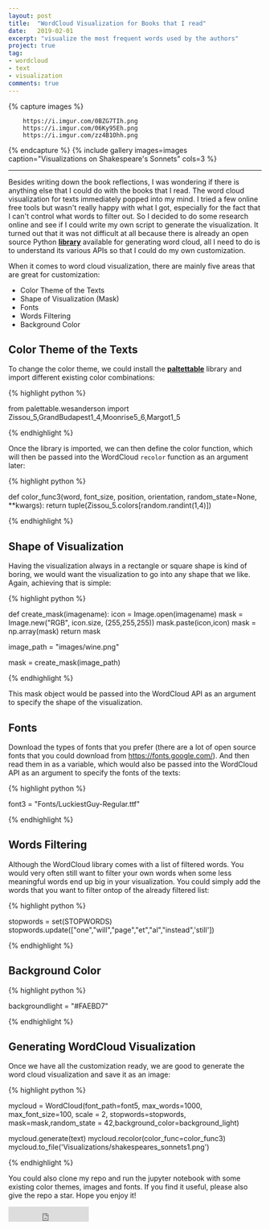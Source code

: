 ```yaml
---
layout: post
title:  "WordCloud Visualization for Books that I read"
date:   2019-02-01
excerpt: "visualize the most frequent words used by the authors"
project: true
tag:
- wordcloud 
- text
- visualization
comments: true
---
```


{% capture images %}

        https://i.imgur.com/0BZG7TIh.png
        https://i.imgur.com/06Ky95Eh.png	
        https://i.imgur.com/zz4B1Ohh.png

{% endcapture %}
{% include gallery images=images caption="Visualizations on Shakespeare's Sonnets" cols=3 %}

---
     
Besides writing down the book reflections, I was wondering if there is anything else that I could do with the books that I read. The word cloud visualization for texts immediately popped into my mind. I tried a few online free tools but wasn't really happy with what I got, especially for the fact that I can't control what words to filter out. So I decided to do some research online and see if I could write my own script to generate the visualization. It turned out that it was not difficult at all because there is already an open source Python <a href="https://github.com/amueller/word_cloud"><b>library</b></a> available for generating word cloud, all I need to do is to understand its various APIs so that I could do my own customization. 

When it comes to word cloud visualization, there are mainly five areas that are great for customization:

* Color Theme of the Texts
* Shape of Visualization (Mask)
* Fonts
* Words Filtering
* Background Color

## Color Theme of the Texts

To change the color theme, we could install the <a href="https://jiffyclub.github.io/palettable/"><b>paltettable</b></a> library and import different existing color combinations:

{% highlight python %}

from palettable.wesanderson import Zissou_5,GrandBudapest1_4,Moonrise5_6,Margot1_5

{% endhighlight %} 

Once the library is imported, we can then define the color function, which will then be passed into the WordCloud `recolor` function as an argument later:

{% highlight python %}

def color_func3(word, font_size, position, orientation, random_state=None, **kwargs):
    return tuple(Zissou_5.colors[random.randint(1,4)])

{% endhighlight %}

## Shape of Visualization

Having the visualization always in a rectangle or square shape is kind of boring, we would want the visualization to go into any shape that we like. Again, achieving that is simple:

{% highlight python %}

def create_mask(imagename):
    icon = Image.open(imagename)
    mask = Image.new("RGB", icon.size, (255,255,255))
    mask.paste(icon,icon)
    mask = np.array(mask)
    return mask

image_path = "images/wine.png"

mask = create_mask(image_path)

{% endhighlight %}

This mask object would be passed into the WordCloud API as an argument to specify the shape of the visualization.

## Fonts

Download the types of fonts that you prefer (there are a lot of open source fonts that you could download from https://fonts.google.com/). And then read them in as a variable, which would also be passed into the WordCloud API as an argument to specify the fonts of the texts:

{% highlight python %}

font3 = "Fonts/LuckiestGuy-Regular.ttf"

{% endhighlight %}

## Words Filtering

Although the WordCloud library comes with a list of filtered words. You would very often still want to filter your own words when some less meaningful words end up big in your visualization. You could simply add the words that you want to filter ontop of the already filtered list:

{% highlight python %}

stopwords = set(STOPWORDS)
stopwords.update(["one","will","page","et","al","instead",'still'])

{% endhighlight %}

## Background Color

{% highlight python %}

backgroundlight = "#FAEBD7"

{% endhighlight %}

## Generating WordCloud Visualization

Once we have all the customization ready, we are good to generate the word cloud visualization and save it as an image:

{% highlight python %}


mycloud = WordCloud(font_path=font5, max_words=1000, max_font_size=100, scale = 2, 
                    stopwords=stopwords, mask=mask,random_state = 42,background_color=background_light)

mycloud.generate(text)
mycloud.recolor(color_func=color_func3)
mycloud.to_file('Visualizations/shakespeares_sonnets1.png')

{% endhighlight %}

You could also clone my repo and run the jupyter notebook with some existing color themes, images and fonts. If you find it useful, please also give the repo a star. Hope you enjoy it!


<iframe src="https://ghbtns.com/github-btn.html?user=Ming0217&repo=WordCloud_Visualization&type=star&count=true&size=large" frameborder="0" scrolling="0" width="160px" height="30px"></iframe>    
      



